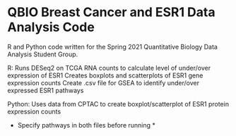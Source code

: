# QBIO Breast Cancer and ESR1 Data Analysis Code

R and Python code written for the Spring 2021 Quantitative Biology Data Analysis Student Group. 

R: Runs DESeq2 on TCGA RNA counts to calculate level of under/over expression of ESR1
   Creates boxplots and scatterplots of ESR1 gene expression counts
   Create .csv file for GSEA to identify under/over expressed ESR1 pathways
   
Python: Uses data from CPTAC to create boxplot/scatterplot of ESR1 protein expression counts

* Specify pathways in both files before running *
